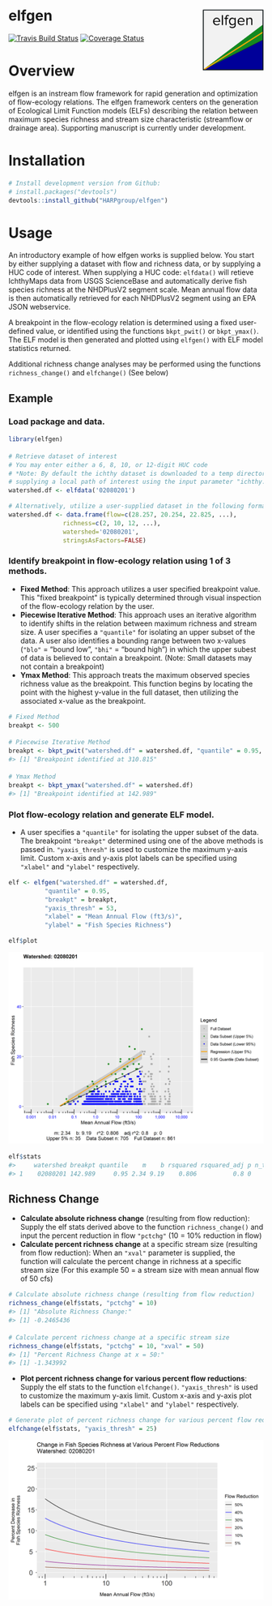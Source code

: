 # elfgen <img src="man/figures/logo.png" align="right" width="120" />

[![Travis Build Status](https://travis-ci.org/HARPgroup/elfgen.svg?branch=master)](https://travis-ci.org/HARPgroup/elfgen)
[![Coverage Status](https://codecov.io/gh/HARPgroup/elfgen/branch/master/graph/badge.svg)](https://codecov.io/gh/HARPgroup/elfgen)

# Overview
 
elfgen is an instream flow framework for rapid generation and optimization of flow-ecology relations. The elfgen framework centers on the generation of Ecological Limit Function models (ELFs) describing the relation between maximum species richness and stream size characteristic (streamflow or drainage area). Supporting manuscript is currently under development.

# Installation

``` r
# Install development version from Github:
# install.packages("devtools")
devtools::install_github("HARPgroup/elfgen")
```

# Usage
An introductory example of how elfgen works is supplied below. You start 
by either supplying a dataset with flow and richness data, or by supplying 
a HUC code of interest. When supplying a HUC code: `elfdata()` will 
retieve IchthyMaps data from USGS ScienceBase and automatically derive fish 
species richness at the NHDPlusV2 segment scale. Mean annual flow data is then
automatically retrieved for each NHDPlusV2 segment using an EPA JSON webservice.

A breakpoint in the flow-ecology relation is determined using a fixed user-defined
value, or identified using the functions `bkpt_pwit()` or `bkpt_ymax()`. The ELF
model is then generated and plotted using `elfgen()` with ELF model statistics
returned.

Additional richness change analyses may be performed using the functions `richness_change()` and `elfchange()` (See below)


## Example
### Load package and data.

``` r
library(elfgen)

# Retrieve dataset of interest
# You may enter either a 6, 8, 10, or 12-digit HUC code
# *Note: By default the ichthy dataset is downloaded to a temp directory, however this may be overridden by 
# supplying a local path of interest using the input parameter "ichthy.localpath" 
watershed.df <- elfdata('02080201')
```

``` r
# Alternatively, utilize a user-supplied dataset in the following format:
watershed.df <- data.frame(flow=c(28.257, 20.254, 22.825, ...), 
			   richness=c(2, 10, 12, ...),
			   watershed='02080201',
			   stringsAsFactors=FALSE) 
```



### Identify breakpoint in flow-ecology relation using 1 of 3 methods.
* **Fixed Method**: This approach utilizes a user specified breakpoint value. This "fixed breakpoint" is typically 
	determined through visual inspection of the flow-ecology relation by the user.
* **Piecewise Iterative Method**: This approach uses an iterative algorithm to identify shifts in the relation between maximum richness 
	and stream size. A user specifies a `"quantile"` for isolating an upper subset of the data. A user also 
	identifies a bounding range between two x-values (`"blo"` = “bound low”, `"bhi"` = “bound high”) in which the 
	upper subest of data is believed to contain a breakpoint. (Note: Small datasets may not contain a breakpoint)
* **Ymax Method**: This approach treats the maximum observed species richness value as the breakpoint. This function begins 
	by locating the point with the highest y-value in the full dataset, then utilizing the associated x-value 
	as the breakpoint.

``` r
# Fixed Method
breakpt <- 500

# Piecewise Iterative Method
breakpt <- bkpt_pwit("watershed.df" = watershed.df, "quantile" = 0.95, "blo" = 200, "bhi" = 500)  
#> [1] "Breakpoint identified at 310.815"
		
# Ymax Method		
breakpt <- bkpt_ymax("watershed.df" = watershed.df)			   
#> [1] "Breakpoint identified at 142.989"
```

### Plot flow-ecology relation and generate ELF model.	
* A user specifies a `"quantile"` for isolating the upper subset of the data. The breakpoint `"breakpt"` determined using one of the 
	above methods is passed in. `"yaxis_thresh"` is used to customize the maximum y-axis limit. Custom x-axis and y-axis plot labels can 
	be specified using `"xlabel"` and `"ylabel"` respectively.

	
``` r				   
elf <- elfgen("watershed.df" = watershed.df,
	      "quantile" = 0.95,
	      "breakpt" = breakpt,
	      "yaxis_thresh" = 53, 
	      "xlabel" = "Mean Annual Flow (ft3/s)",
	      "ylabel" = "Fish Species Richness")
```

``` r
elf$plot
```

![](man/figures/README-example-1.png)<!-- -->

``` r
elf$stats
#>     watershed breakpt quantile    m    b rsquared rsquared_adj p n_total n_subset n_subset_upper
#> 1	02080201 142.989     0.95 2.34 9.19    0.806          0.8 0     861      705             35
```

## Richness Change
* **Calculate absolute richness change** (resulting from flow reduction): Supply the elf stats derived above to the function `richness_change()` and input the percent reduction in flow `"pctchg"` (10 = 10% reduction in flow)
* **Calculate percent richness change** at a specific stream size (resulting from flow reduction): When an `"xval"` parameter is supplied, the function will calculate the percent change in richness 
at a specific stream size (For this example 50 = a stream size with mean annual flow of 50 cfs) 

``` r
# Calculate absolute richness change (resulting from flow reduction)
richness_change(elf$stats, "pctchg" = 10)
#> [1] "Absolute Richness Change:"
#> [1] -0.2465436

# Calculate percent richness change at a specific stream size
richness_change(elf$stats, "pctchg" = 10, "xval" = 50)
#> [1] "Percent Richness Change at x = 50:"
#> [1] -1.343992
```

* **Plot percent richness change for various percent flow reductions**: Supply the elf stats to the function `elfchange()`. `"yaxis_thresh"` is 
used to customize the maximum y-axis limit. Custom x-axis and y-axis plot labels can 
be specified using `"xlabel"` and `"ylabel"` respectively.

``` r
# Generate plot of percent richness change for various percent flow reductions
elfchange(elf$stats, "yaxis_thresh" = 25)
```

![](man/figures/README-example-2.png)<!-- -->
